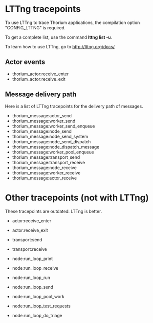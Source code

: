 
LTTng tracepoints
=================

To use LTTng to trace Thorium applications, the compilation
option "CONFIG_LTTNG" is required.


To get a complete list, use the command **lttng list -u**.

To learn how to use LTTng, go to http://lttng.org/docs/

Actor events
------------

- thorium_actor:receive_enter
- thorium_actor:receive_exit

Message delivery path
---------------------

Here is a list of LTTng tracepoints for the delivery path of
messages.

- thorium_message:actor_send
- thorium_message:worker_send
- thorium_message:worker_send_enqueue
- thorium_message:node_send
- thorium_message:node_send_system
- thorium_message:node_send_dispatch
- thorium_message:node_dispatch_message
- thorium_message:worker_pool_enqueue
- thorium_message:transport_send
- thorium_message:transport_receive
- thorium_message:node_receive
- thorium_message:worker_receive
- thorium_message:actor_receive


Other tracepoints (not with LTTng)
===========================

These tracepoints are outdated. LTTng is better.

- actor:receive_enter
- actor:receive_exit

- transport:send
- transport:receive

- node:run_loop_print
- node:run_loop_receive
- node:run_loop_run
- node:run_loop_send
- node:run_loop_pool_work
- node:run_loop_test_requests
- node:run_loop_do_triage
